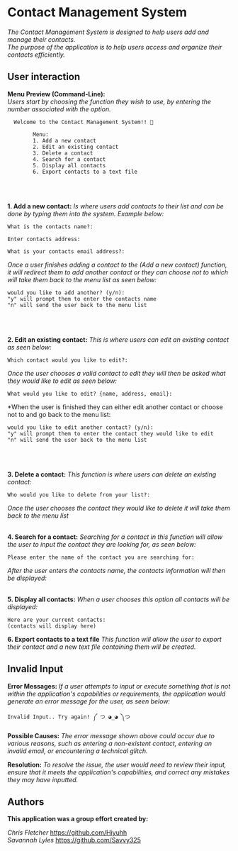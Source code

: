 # **Contact Management System**

*The Contact Management System is designed to help users add and manage their contacts.*   
*The purpose of the application is to help users access and organize their contacts efficiently.*

## User interaction

**Menu Preview (Command-Line):**  
*Users start by choosing the function they wish to use, by entering the number associated with the option.*
```   
  Welcome to the Contact Management System!! 📝
        
        Menu:
        1. Add a new contact
        2. Edit an existing contact
        3. Delete a contact
        4. Search for a contact
        5. Display all contacts
        6. Export contacts to a text file
```
<br />
<br />

**1. Add a new contact:** *Is where users add contacts to their list and can be done by typing them into the system. Example below:*

```
What is the contacts name?: 

Enter contacts address: 

What is your contacts email address?: 
```
*Once a user finishes adding a contact to the (Add a new contact) function, it will redirect them to add another contact or they can choose not to which will take them back to the menu list as seen below:*

```
would you like to add another? (y/n):
"y" will prompt them to enter the contacts name
"n" will send the user back to the menu list
```
<br />
<br />

**2. Edit an existing contact:** *This is where users can edit an existing contact as seen below:*
```
Which contact would you like to edit?:
```
*Once the user chooses a valid contact to edit they will then be asked what they would like to edit as seen below:*
```
What would you like to edit? {name, address, email}:
```
*When the user is finished they can either edit another contact or choose not to and go back to the menu list:
```
would you like to edit another contact? (y/n):
"y" will prompt them to enter the contact they would like to edit
"n" will send the user back to the menu list
```
<br />
<br />

**3. Delete a contact:** *This function is where users can delete an existing contact:* 
```
Who would you like to delete from your list?:
```
*Once the user chooses the contact they would like to delete it will take them back to the menu list*
<br />
<br />

**4. Search for a contact:** *Searching for a contact in this function will allow the user to input the contact they are looking for, as seen below:*
```
Please enter the name of the contact you are searching for:
```
*After the user enters the contacts name, the contacts information will then be displayed:*
<br />
<br />

**5. Display all contacts:** *When a user chooses this option all contacts will be displayed:* 
```
Here are your current contacts:
(contacts will display here)
```
**6. Export contacts to a text file** *This function will allow the user to export their contact and a new text file containing them will be created.*

## Invalid Input

**Error Messages:** *If a user attempts to input or execute something that is not within the application's capabilities or requirements, the application would generate an error message for the user, as seen below:*
```
Invalid Input.. Try again! ༼ つ ◕_◕ ༽つ
```
**Possible Causes:** *The error message shown above could occur due to various reasons, such as entering a non-existent contact, entering an invalid email, or encountering a technical glitch.*

**Resolution:** *To resolve the issue, the user would need to review their input, ensure that it meets the application's capabilities, and correct any mistakes they may have inputted.*

## Authors

**This application was a group effort created by:**     

*Chris Fletcher* https://github.com/Hiyuhh   
*Savannah Lyles* https://github.com/Savvy325

